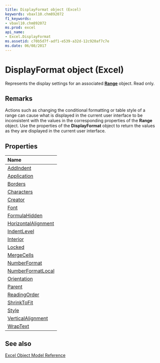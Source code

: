 ```yaml
---
title: DisplayFormat object (Excel)
keywords: vbaxl10.chm892072
f1_keywords:
- vbaxl10.chm892072
ms.prod: excel
api_name:
- Excel.DisplayFormat
ms.assetid: c70b5d7f-adf1-e539-a32d-12c920af7c7e
ms.date: 06/08/2017
---
```



# DisplayFormat object (Excel)

Represents the display settings for an associated  **[Range](Excel.Range(object).md)** object. Read only.


## Remarks

Actions such as changing the conditional formatting or table style of a range can cause what is displayed in the current user interface to be inconsistent with the values in the corresponding properties of the  **Range** object. Use the properties of the **DisplayFormat** object to return the values as they are displayed in the current user interface.


## Properties



|Name|
|:-----|
|[AddIndent](Excel.DisplayFormat.AddIndent.md)|
|[Application](Excel.DisplayFormat.Application.md)|
|[Borders](Excel.DisplayFormat.Borders.md)|
|[Characters](Excel.DisplayFormat.Characters.md)|
|[Creator](Excel.DisplayFormat.Creator.md)|
|[Font](Excel.DisplayFormat.Font.md)|
|[FormulaHidden](Excel.DisplayFormat.FormulaHidden.md)|
|[HorizontalAlignment](Excel.DisplayFormat.HorizontalAlignment.md)|
|[IndentLevel](Excel.DisplayFormat.IndentLevel.md)|
|[Interior](Excel.DisplayFormat.Interior.md)|
|[Locked](Excel.DisplayFormat.Locked.md)|
|[MergeCells](Excel.DisplayFormat.MergeCells.md)|
|[NumberFormat](Excel.DisplayFormat.NumberFormat.md)|
|[NumberFormatLocal](Excel.DisplayFormat.NumberFormatLocal.md)|
|[Orientation](Excel.DisplayFormat.Orientation.md)|
|[Parent](Excel.DisplayFormat.Parent.md)|
|[ReadingOrder](Excel.DisplayFormat.ReadingOrder.md)|
|[ShrinkToFit](Excel.DisplayFormat.ShrinkToFit.md)|
|[Style](Excel.DisplayFormat.Style.md)|
|[VerticalAlignment](Excel.DisplayFormat.VerticalAlignment.md)|
|[WrapText](Excel.DisplayFormat.WrapText.md)|

## See also


[Excel Object Model Reference](overview/Excel/object-model.md)
